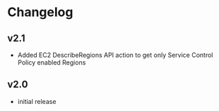 # Changelog

## v2.1

- Added EC2 DescribeRegions API action to get only Service Control Policy enabled Regions

## v2.0

- initial release
